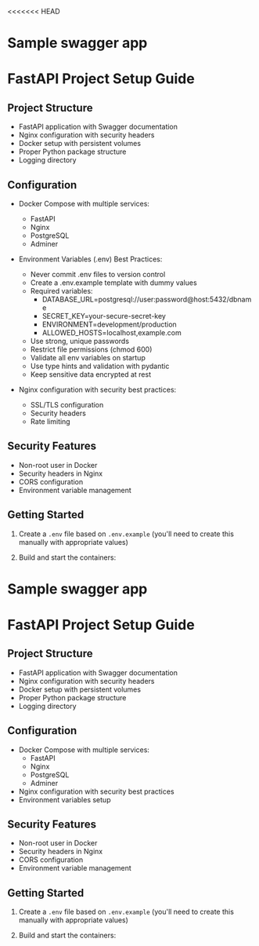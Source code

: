 <<<<<<< HEAD
# Sample swagger app

# FastAPI Project Setup Guide

## Project Structure
- FastAPI application with Swagger documentation
- Nginx configuration with security headers 
- Docker setup with persistent volumes
- Proper Python package structure
- Logging directory

## Configuration
- Docker Compose with multiple services:
  - FastAPI
  - Nginx 
  - PostgreSQL
  - Adminer

- Environment Variables (.env) Best Practices:
  - Never commit .env files to version control
  - Create a .env.example template with dummy values
  - Required variables:
    - DATABASE_URL=postgresql://user:password@host:5432/dbname
    - SECRET_KEY=your-secure-secret-key
    - ENVIRONMENT=development/production
    - ALLOWED_HOSTS=localhost,example.com
  - Use strong, unique passwords
  - Restrict file permissions (chmod 600)
  - Validate all env variables on startup
  - Use type hints and validation with pydantic
  - Keep sensitive data encrypted at rest

- Nginx configuration with security best practices:
  - SSL/TLS configuration
  - Security headers
  - Rate limiting

## Security Features
- Non-root user in Docker
- Security headers in Nginx
- CORS configuration 
- Environment variable management

## Getting Started

1. Create a `.env` file based on `.env.example` (you'll need to create this manually with appropriate values)

2. Build and start the containers:
# Sample swagger app

# FastAPI Project Setup Guide

## Project Structure
- FastAPI application with Swagger documentation
- Nginx configuration with security headers 
- Docker setup with persistent volumes
- Proper Python package structure
- Logging directory

## Configuration
- Docker Compose with multiple services:
  - FastAPI
  - Nginx 
  - PostgreSQL
  - Adminer
- Nginx configuration with security best practices
- Environment variables setup

## Security Features
- Non-root user in Docker
- Security headers in Nginx
- CORS configuration 
- Environment variable management

## Getting Started

1. Create a `.env` file based on `.env.example` (you'll need to create this manually with appropriate values)

2. Build and start the containers:
